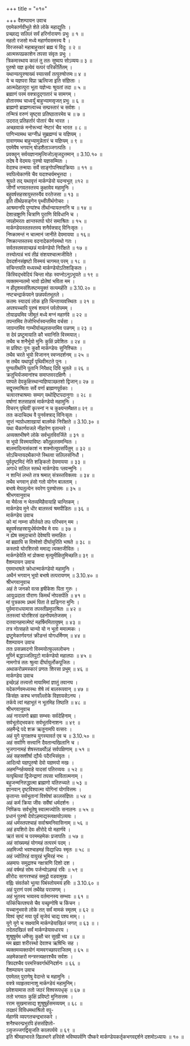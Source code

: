 +++
title = "०१०"

+++
वैशम्पायन उवाच  
एवमेकार्णवीभूते शेते लोके महाद्युतिः ।  
प्रच्छाद्य सलिलं सर्वं हरिर्नारायणः प्रभुः ॥ १ ॥  
महतो रजसो मध्ये महार्णवसमस्य वै ।  
विरजस्को महाबाहुरक्षरं ब्रह्म यं विदुः ॥ २ ॥  
आत्मरूपप्रकाशेन तपसा संवृतः प्रभुः ।  
त्रिकमास्थाय कालं तु ततः सुष्वाप सोऽव्ययः॥ ३ ॥  
पुरुषो यज्ञ इत्येवं यत्परं परिकीर्तितम् ।  
यथान्यत्पुरुषाख्यं स्यात्सर्वं तत्पुरुषोत्तमः॥ ४ ॥  
ये च यज्ञपरा विप्रा ऋत्विजा इति संज्ञिताः ।  
आत्मदेहात्पुरा भूता यज्ञेभ्यः श्रूयतां तदा ॥ ५ ॥  
ब्रह्माणं परमं वक्त्रादुद्गातारं च सामगम् ।  
होतारमथ चाध्वर्युं बाहुभ्यामसृजत् प्रभुः ॥ ६ ॥  
ब्राह्मणो ब्राह्मणत्वाच्च सम्प्रस्तारं च सर्वशः ।  
तन्मित्रं वरुणं सृष्ट्वा प्रतिष्ठातारमेव च ॥ ७ ॥  
उदरात् प्रतिहर्तारं पोतारं चैव भारत ।  
अच्छावाकं मनोरूभ्यां नेष्टारं चैव भारत ॥ ८ ॥  
पाणिभ्यामथ चाग्नीध्रं सुब्रह्मण्यं च यज्ञियम् ।  
ग्रावाणमथ बाहुभ्यामुन्नेतारं च यज्ञियम् ॥ ९ ॥  
एवमेवैष भगवान् षोडशैताञ्जगत्पतिः ।  
प्रवक्तॄन् सर्वयज्ञानामृत्विजोऽसृजदुत्तमान् ॥ 3.10.१० ॥  
तदेष वै वेदमयः पुरुषो यज्ञसम्मितः ।  
वेदाश्च तन्मयाः सर्वे साङ्गोपनिषदक्रियाः ॥ ११ ॥  
स्वपित्येकार्णवे चैव यदाश्चर्यमभूत्तदा ।  
श्रूयते तद् यथावृत्तं मार्कण्डेयो यदन्वभूत् ॥१२ ॥  
जीर्णो भगवतस्तस्य कुक्षावेव महामुनिः ।  
बहुवर्षसहस्रायुस्तस्यैव वरतेजसा ॥ १३ ॥  
इति तीर्थप्रसङ्गेन पृथ्वीतीर्थगोचरः ।  
आश्रमानपि पुण्यांश्च तीर्थान्यायतनानि च ॥ १४ ॥  
देशान्राष्ट्राणि चित्राणि पुराणि विविधानि च ।  
जपहोमरतः क्षान्तस्तपो घोरं समाश्रितः ॥ १५ ॥  
मार्कण्डेयस्ततस्तस्य शनैर्वक्त्राद् विनिःसृतः ।  
निष्क्रामन्तं न चात्मानं जानीते देवमायया ॥ १६॥  
निष्क्रान्तस्तस्य वदनादेकार्णवमथो गतः ।  
सर्वतस्तमसाच्छन्नं मार्कण्डेयो निरीक्षते ॥ १७ ॥  
तस्योत्पन्नं भयं तीव्रं संशयश्चात्मजीविते ।  
देवदर्शनसंहृष्टो विस्मयं चागमत् परम् ॥ १८ ॥  
संचिन्तयति मध्यस्थो मार्कण्डेयोऽतिशङ्कितः ।  
किंस्विद्भवेदियं चिन्ता मोहः स्वप्नोऽनुऽभूयते ॥ १९ ॥  
व्यक्तमन्यतमो भावो ह्येतेषां भविता मम ।  
न हीदृशमसंश्लिष्टमयुक्तं सत्यमर्हति ॥ 3.10.२० ॥  
नष्टचन्द्रार्कपवने छन्नपर्वतभूतले ।  
कतमः स्यादयं लोक इति चिन्ताव्यवस्थितः ॥ २१ ॥  
अपश्यच्चापि पुरुषं शयानं पर्वतोपमम् ।  
तोयाढ्यमिव जीमूतं मध्ये मग्नं महार्णवे ॥ २२ ॥  
तपन्तमिव तेजोभिर्भास्वन्तमिव वर्चसा ।  
जाग्रन्तमिव गाम्भीर्याच्छ्वसन्तमिव पन्नगम् ॥ २३ ॥  
स देवं प्रष्टुमायाति कौ भवानिति विस्मयात्।  
तथैव च शनैर्भूयो मुनिः कुक्षिं प्रवेशितः ॥ २४ ॥  
स प्रविष्टः पुनः कुक्षौ मार्कण्डेयः सुनिश्चितः ।  
तथैव चरते भूयो विजानन् स्वप्नदर्शनम् ॥ २५ ॥  
स तथैव यथापूर्वं पृथिवीमटते पुनः ।  
पुण्यतीर्थानि पूतानि निरैक्षद् दिवि भूतले ॥ २६ ॥  
क्रतुभिर्यजमानांश्च समाप्तवरदक्षिणैः ।  
पश्यते देवकुक्षिस्थान्यज्ञियाञ्छतशो द्विजान्॥ २७ ॥  
सद्वृत्तमाश्रिताः सर्वे वर्णा ब्राह्मणपूर्वकाः ।  
चत्वारश्चाश्रमाः सम्यग् यथोद्दिष्टपदानुगाः ॥ २८ ॥  
वर्षाणां शतसाहस्रं मार्कण्डेयो महामुनिः ।  
विचरन् पृथिवीं कृत्स्नां न च कुक्ष्यन्तमैक्षत॥ २९ ॥  
ततः कदाचिदथ वै पुनर्वक्त्राद् विनिःसृतः ।  
सुप्तं न्यग्रोधशाखायां बालमेकं निरीक्षते ॥ 3.10.३० ॥  
यथा चैकार्णवजले नीहारेण वृतान्तरे ।  
अव्यक्तभीषणे लोके सर्वभूतविवर्जिते ॥ ३१ ॥  
स भूयो विस्मयाविष्टः कौतूहलसमन्वितः ।  
बालमादित्यसंकाशं न शक्नोत्युपसर्पितुम् ॥ ३२ ॥  
सोऽचिन्तयदथैकान्ते स्थित्वा सलिलसंनिधौ ।  
पूर्वदृष्टमिदं नेति शङ्कितो देवमायया ॥ ३३ ॥  
अगाधे सलिल स्तब्धे मार्कण्डेयः प्लवन्मुनिः ।  
न शान्तिं लभते तत्र श्रमात् संत्रस्तविक्लवः ॥ ३४ ॥  
तथैव भगवान् हंसो गतो योगेन बालताम् ।  
बभाषे मेघतुल्येन स्वरेण पुरुषोत्तमः ॥ ३५ ॥  
श्रीभगवानुवाच  
मा भैर्वत्स न भेतव्यमिहैवायाहि चान्तिकम् ।  
मार्कण्डेय मुने धीर बालस्त्वं श्रमपीडितः ॥ ३६ ॥  
मार्कण्डेय उवाच  
को मां नाम्ना कीर्तयते तपः परिभवन् मम ।  
बहुवर्षसहस्रायुर्धर्षयंश्चैव मे वयः ॥ ३७ ॥  
न ह्येष समुदाचारो देवेष्वपि समाहितः ।  
मां ब्रह्मापि स विश्वेशो दीर्घायुरिति भाषते ॥ ३८ ॥  
कस्तपो घोरशिरसो ममाद्य त्यक्तजीवितः ।  
मार्कण्डेयेति मां प्रोक्त्वा मृत्युमीक्षितुमिच्छति॥ ३९ ॥  
वैशम्पायन उवाच  
एवमाभाषते क्रोधान्मार्कण्डेयो महामुनिः ।  
अथैनं भगवान् भूयो बभाषे तत्परायणम् ॥ 3.10.४० ॥  
श्रीभगवानुवाच  
अहं ते जनको वत्स हृषीकेशः पिता गुरुः ।  
आयुःप्रदाता पौराणः किमर्थं नोपसर्पति ॥ ४१ ॥  
मां पुत्रकामः प्रथमं पिता ते ह्यङ्गिरा मुनिः ।  
पूर्वमाराधयामास तपस्तीव्रमुपाश्रितः ॥ ४२ ॥  
ततस्त्वां घोरशिरसं दहनोपमतेजसम् ।  
दत्तवानहमात्मेष्टं महर्षिममितायुषम् ॥ ४३ ॥  
तत्र नोत्सहते चान्यो यो न भूतो ममात्मकः ।  
द्रष्टुमेकार्णवगतं क्रीडन्तं योगधर्मिणम् ॥ ४४ ॥  
वैशम्पायन उवाच  
ततः प्रसन्नवदनो विस्मयोत्फुल्ललोचनः ।  
मूर्घ्नि बद्धाञ्जलिपुटो मार्कण्डेयो महातपाः ॥ ४५ ॥  
नामगोत्रं ततः श्रुत्वा दीर्घायुर्लोकपूजितः ।  
अथाकरोन्नमस्कारं प्रणतः शिरसा प्रभुम् ॥ ४६ ॥  
मार्कण्डेय उवाच  
इच्छेऽहं तत्त्वत्तो मायामिमां ज्ञातुं तवानघ ।  
यदेकार्णवमध्यस्थः शेषे त्वं बालरूपवान् ॥ ४७ ॥  
किंसंज्ञः कश्च भगवाँल्लोके विज्ञायसेऽनघ ।  
तर्कये त्वां महाभूतं न भूतमिह तिष्ठति ॥ ४८ ॥  
श्रीभगवानुवाच  
अहं नारायणो ब्रह्मा सम्भवः सर्वदेहिनाम् ।  
सर्वभूतोद्भवकरः सर्वभूतविनाशनः ॥ ४९ ॥  
अहमैन्द्रे पदे शक्र ऋतूनामपि वत्सरः ।  
अहं युगे युगाक्षश्च युगस्यावर्त एव च ॥ 3.10.५० ॥  
अहं सर्वाणि सत्त्वानि दैवतान्यखिलानि च ।  
भुजगानामहं शेषस्तार्क्ष्योऽहं सर्वपक्षिणाम् ॥ ५१ ॥  
अहं सहस्रशीर्षा द्यौर्यः पदैरभिसंवृतः ।  
आदित्यो यज्ञपुरुषो देवो यज्ञमयो मखः ।  
अहमग्निर्हव्यवाहे यादसां पतिरव्ययः ॥ ५२ ॥  
यत्पृथिव्यां द्विजेन्द्राणां तपसा भावितात्मनाम् ।  
बहुजन्मनिरुद्धात्मा ब्राह्मणो यतिरुच्यते ॥ ५३ ॥  
ज्ञानवान् दृष्टविश्वात्मा योगिनां योगवित्तमः ।  
कृतान्तः सर्वभूतानां विश्वेषां कालसंज्ञितः ॥ ५४ ॥  
अहं कर्म क्रिया जीवः सर्वेषां धर्मदर्शनः ।  
निष्क्रियः सर्वभूतेषु स्वात्मज्योतिः सनातनः ॥ ५५ ॥  
प्रधानं पुरुषो देवोऽहमाद्यस्त्वक्षयोऽव्ययः ।  
अहं धर्मस्तपश्चाहं सर्वाश्रमनिवासिनाम् ॥ ५६ ॥  
अहं हयशिरो देवः क्षीरोदे यो महार्णवे ।  
ऋतं सत्यं च परममहमेकः प्रजापतिः ॥ ५७ ॥  
अहं सांख्यमहं योगमहं तत्परमं पदम् ।  
अहमिज्यो भवश्चाहमहं विद्याधिपः स्मृतः ॥ ५८ ॥  
अहं ज्योतिरहं वायुरहं भूमिरहं नभः ।  
अहमापः समुद्राश्च नक्षत्राणि दिशो दश ।  
अहं वर्षमहं सोमः पर्जन्योऽहमहं रविः ॥ ५९ ॥  
क्षीरोदः सागरश्चाहं समुद्रो वडवामुखः ।  
वह्निः संवर्तको भूत्या पिबंस्तोयमयं हविः ॥ 3.10.६० ॥  
अहं पुराणं परमं तथैवेह परायणम् ।  
अहं भूतस्य भव्यस्य वर्तमानस्य सम्भवः ॥ ६१ ॥  
यत्किंचित्पश्यसे चैव यच्छृणोषि च किंचन ।  
यच्चानुभवसे लोके तत् सर्वं मामकं स्मृतम् ॥ ६२ ॥  
विश्वं सृष्टं मया पूर्वं सृजेयं चाद्य पश्य माम्। ।  
युगे युगे च स्रक्ष्यामि मार्कण्डेयाखिलं जगत् ॥ ६३ ॥ ।  
तदेतदखिलं सर्वं मार्कण्डेयावधारय ।  
शुश्रूषुर्मम धर्मेप्सुः कुक्षौ चर सुखी भव ॥ ६४ ॥  
मम ब्रह्मा शरीरस्थो देवाश्च ऋषिभिः सह ।  
ब्यक्तमव्यक्तयोगं मामवगच्छापराजितम् ॥ ६५ ॥  
अहमेकाक्षरो मन्त्रस्त्र्यक्षरश्चैव सर्वशः ।  
त्रिपदश्चैव परमस्त्रिवर्गार्थनिदर्शनः ॥ ६६ ॥  
वैशम्पायन उवाच  
एवमेतत् पुराणेषु वेदान्ते च महामुनिः ।  
वक्त्रे व्याहृतवानाशु मार्कण्डेयं महामुनिम्।  
प्रवेशयामास ततो जठरं विश्वरूपधृक् ॥ ६७ ॥  
ततो भगवतः कुक्षिं प्रविष्टो मुनिसत्तमः ।  
रराम सुखमासाद्य शुश्रूषुर्हंसमव्ययम् ॥ ६८ ॥  
तदक्षरं विविधमथाश्रितो वपु-  
र्महार्णवे व्यपगतचन्द्रभास्करे ।  
शनैश्चरन्प्रभुरपि हंससंज्ञितो-  
ऽसृजज्जगद्विसृजति कालपर्यये ॥ ६९ ॥  
इति श्रीमहाभारते खिलभागे हरिवंशे भविष्यपर्वणि पौष्करे मार्कण्डेयकर्तृकभगवद्दर्शने दशमोऽध्यायः ॥ १० ॥